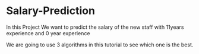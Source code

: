 # Salary-Prediction

In this Project We want to predict the salary of the new staff with
11years experience and 0 year experience

We are going to use 3 algorithms in this tutorial to see which one is the best.
